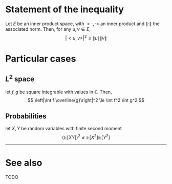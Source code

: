 # Statement of the inequality

Let $E$ be an inner product space, with $<\cdot,\cdot>$ an inner product and $\|\cdot\|$ the associated norm. Then, for any $u,v \in E$,
$$ |<u,v>|^2\le \|u\|\|v\|$$

# Particular cases

## $L^2$ space

let $f,g$ be square integrable with values in $\mathbb{C}$. Then, 
$$ \left|\int f \overline{g}\right|^2 \le \int f^2 \int g^2 $$

## Probabilities

let $X,Y$ be random variables with finite second moment
$$ \left(\mathbb{E}[XY]\right)^2 \le  \mathbb{E}[X^2] \mathbb{E}[Y^2]$$

---

# See also
TODO